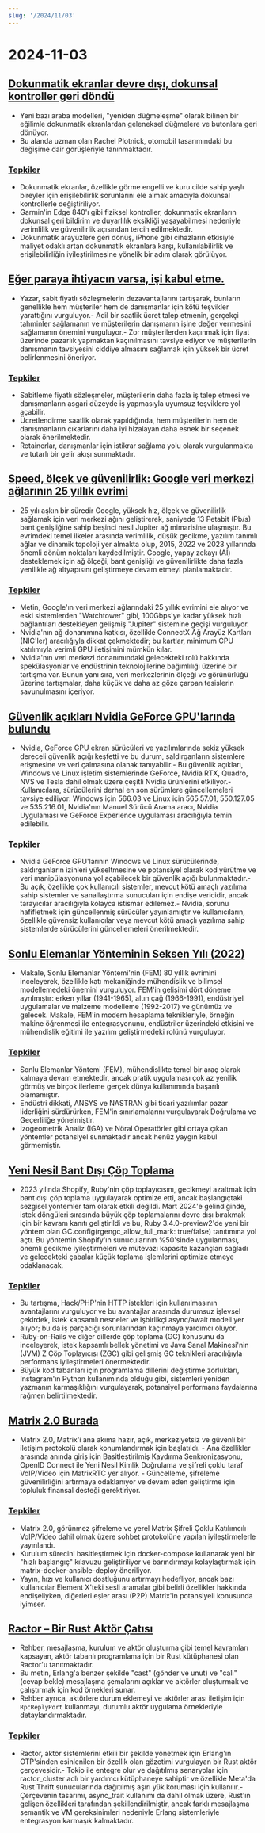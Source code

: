 ```yaml
---
slug: '/2024/11/03'
---
```


# 2024-11-03

## [Dokunmatik ekranlar devre dışı, dokunsal kontroller geri döndü](https://spectrum.ieee.org/touchscreens)

- Yeni bazı araba modelleri, "yeniden düğmeleşme" olarak bilinen bir eğilimle dokunmatik ekranlardan geleneksel düğmelere ve butonlara geri dönüyor.
- Bu alanda uzman olan Rachel Plotnick, otomobil tasarımındaki bu değişime dair görüşleriyle tanınmaktadır.

### [Tepkiler](https://news.ycombinator.com/item?id=42033241)

- Dokunmatik ekranlar, özellikle görme engelli ve kuru cilde sahip yaşlı bireyler için erişilebilirlik sorunlarını ele almak amacıyla dokunsal kontrollerle değiştiriliyor.
- Garmin'in Edge 840'ı gibi fiziksel kontroller, dokunmatik ekranların dokunsal geri bildirim ve duyarlılık eksikliği yaşayabilmesi nedeniyle verimlilik ve güvenilirlik açısından tercih edilmektedir.
- Dokunmatik arayüzlere geri dönüş, iPhone gibi cihazların etkisiyle maliyet odaklı artan dokunmatik ekranlara karşı, kullanılabilirlik ve erişilebilirliğin iyileştirilmesine yönelik bir adım olarak görülüyor.

## [Eğer paraya ihtiyacın varsa, işi kabul etme.](https://bitfieldconsulting.com/posts/need-money)

- Yazar, sabit fiyatlı sözleşmelerin dezavantajlarını tartışarak, bunların genellikle hem müşteriler hem de danışmanlar için kötü teşvikler yarattığını vurguluyor.- Adil bir saatlik ücret talep etmenin, gerçekçi tahminler sağlamanın ve müşterilerin danışmanın işine değer vermesini sağlamanın önemini vurguluyor.- Zor müşterilerden kaçınmak için fiyat üzerinde pazarlık yapmaktan kaçınılmasını tavsiye ediyor ve müşterilerin danışmanın tavsiyesini ciddiye almasını sağlamak için yüksek bir ücret belirlenmesini öneriyor.

### [Tepkiler](https://news.ycombinator.com/item?id=42032638)

- Sabitleme fiyatlı sözleşmeler, müşterilerin daha fazla iş talep etmesi ve danışmanların asgari düzeyde iş yapmasıyla uyumsuz teşviklere yol açabilir.
- Ücretlendirme saatlik olarak yapıldığında, hem müşterilerin hem de danışmanların çıkarlarını daha iyi hizalayan daha esnek bir seçenek olarak önerilmektedir.
- Retainerlar, danışmanlar için istikrar sağlama yolu olarak vurgulanmakta ve tutarlı bir gelir akışı sunmaktadır.

## [Speed, ölçek ve güvenilirlik: Google veri merkezi ağlarının 25 yıllık evrimi](https://cloud.google.com/blog/products/networking/speed-scale-reliability-25-years-of-data-center-networking)

- 25 yılı aşkın bir süredir Google, yüksek hız, ölçek ve güvenilirlik sağlamak için veri merkezi ağını geliştirerek, saniyede 13 Petabit (Pb/s) bant genişliğine sahip beşinci nesil Jupiter ağ mimarisine ulaşmıştır. Bu evrimdeki temel ilkeler arasında verimlilik, düşük gecikme, yazılım tanımlı ağlar ve dinamik topoloji yer almakta olup, 2015, 2022 ve 2023 yıllarında önemli dönüm noktaları kaydedilmiştir. Google, yapay zekayı (AI) desteklemek için ağ ölçeği, bant genişliği ve güvenilirlikte daha fazla yenilikle ağ altyapısını geliştirmeye devam etmeyi planlamaktadır.

### [Tepkiler](https://news.ycombinator.com/item?id=42031169)

- Metin, Google'ın veri merkezi ağlarındaki 25 yıllık evrimini ele alıyor ve eski sistemlerden "Watchtower" gibi, 100Gbps'ye kadar yüksek hızlı bağlantıları destekleyen gelişmiş "Jupiter" sistemine geçişi vurguluyor.
- Nvidia'nın ağ donanımına katkısı, özellikle ConnectX Ağ Arayüz Kartları (NIC'ler) aracılığıyla dikkat çekmektedir; bu kartlar, minimum CPU katılımıyla verimli GPU iletişimini mümkün kılar.
- Nvidia'nın veri merkezi donanımındaki gelecekteki rolü hakkında spekülasyonlar ve endüstrinin teknolojilerine bağımlılığı üzerine bir tartışma var. Bunun yanı sıra, veri merkezlerinin ölçeği ve görünürlüğü üzerine tartışmalar, daha küçük ve daha az göze çarpan tesislerin savunulmasını içeriyor.

## [Güvenlik açıkları Nvidia GeForce GPU'larında bulundu](https://www.pcworld.com/article/2504035/security-flaws-found-in-all-nvidia-geforce-gpus-update-drivers-asap.html)

- Nvidia, GeForce GPU ekran sürücüleri ve yazılımlarında sekiz yüksek dereceli güvenlik açığı keşfetti ve bu durum, saldırganların sistemlere erişmesine ve veri çalmasına olanak tanıyabilir.- Bu güvenlik açıkları, Windows ve Linux işletim sistemlerinde GeForce, Nvidia RTX, Quadro, NVS ve Tesla dahil olmak üzere çeşitli Nvidia ürünlerini etkiliyor.- Kullanıcılara, sürücülerini derhal en son sürümlere güncellemeleri tavsiye ediliyor: Windows için 566.03 ve Linux için 565.57.01, 550.127.05 ve 535.216.01, Nvidia'nın Manuel Sürücü Arama aracı, Nvidia Uygulaması ve GeForce Experience uygulaması aracılığıyla temin edilebilir.

### [Tepkiler](https://news.ycombinator.com/item?id=42030463)

- Nvidia GeForce GPU'larının Windows ve Linux sürücülerinde, saldırganların izinleri yükseltmesine ve potansiyel olarak kod yürütme ve veri manipülasyonuna yol açabilecek bir güvenlik açığı bulunmaktadır.- Bu açık, özellikle çok kullanıcılı sistemler, mevcut kötü amaçlı yazılıma sahip sistemler ve sanallaştırma sunucuları için endişe vericidir, ancak tarayıcılar aracılığıyla kolayca istismar edilemez.- Nvidia, sorunu hafifletmek için güncellenmiş sürücüler yayınlamıştır ve kullanıcıların, özellikle güvensiz kullanıcılar veya mevcut kötü amaçlı yazılıma sahip sistemlerde sürücülerini güncellemeleri önerilmektedir.

## [Sonlu Elemanlar Yönteminin Seksen Yılı (2022)](https://link.springer.com/article/10.1007/s11831-022-09740-9)

- Makale, Sonlu Elemanlar Yöntemi'nin (FEM) 80 yıllık evrimini inceleyerek, özellikle katı mekaniğinde mühendislik ve bilimsel modellemedeki önemini vurguluyor. FEM'in gelişimi dört döneme ayrılmıştır: erken yıllar (1941-1965), altın çağ (1966-1991), endüstriyel uygulamalar ve malzeme modelleme (1992-2017) ve günümüz ve gelecek. Makale, FEM'in modern hesaplama teknikleriyle, örneğin makine öğrenmesi ile entegrasyonunu, endüstriler üzerindeki etkisini ve mühendislik eğitimi ile yazılım geliştirmedeki rolünü vurguluyor.

### [Tepkiler](https://news.ycombinator.com/item?id=42028569)

- Sonlu Elemanlar Yöntemi (FEM), mühendislikte temel bir araç olarak kalmaya devam etmektedir, ancak pratik uygulaması çok az yenilik görmüş ve birçok ilerleme gerçek dünya kullanımında başarılı olamamıştır.
- Endüstri dikkati, ANSYS ve NASTRAN gibi ticari yazılımlar pazar liderliğini sürdürürken, FEM'in sınırlamalarını vurgulayarak Doğrulama ve Geçerliliğe yönelmiştir.
- İzogeometrik Analiz (IGA) ve Nöral Operatörler gibi ortaya çıkan yöntemler potansiyel sunmaktadır ancak henüz yaygın kabul görmemiştir.

## [Yeni Nesil Bant Dışı Çöp Toplama](https://railsatscale.com/2024-10-23-next-generation-oob-gc/)

- 2023 yılında Shopify, Ruby'nin çöp toplayıcısını, gecikmeyi azaltmak için bant dışı çöp toplama uygulayarak optimize etti, ancak başlangıçtaki sezgisel yöntemler tam olarak etkili değildi. Mart 2024'e gelindiğinde, istek döngüleri sırasında büyük çöp toplamalarını devre dışı bırakmak için bir kavram kanıtı geliştirildi ve bu, Ruby 3.4.0-preview2'de yeni bir yöntem olan GC.config(rgengc_allow_full_mark: true/false) tanıtımına yol açtı. Bu yöntemin Shopify'ın sunucularının %50'sinde uygulanması, önemli gecikme iyileştirmeleri ve mütevazı kapasite kazançları sağladı ve gelecekteki çabalar küçük toplama işlemlerini optimize etmeye odaklanacak.

### [Tepkiler](https://news.ycombinator.com/item?id=42028833)

- Bu tartışma, Hack/PHP'nin HTTP istekleri için kullanılmasının avantajlarını vurguluyor ve bu avantajlar arasında durumsuz işlevsel çekirdek, istek kapsamlı nesneler ve işbirlikçi async/await modeli yer alıyor; bu da iş parçacığı sorunlarından kaçınmaya yardımcı oluyor.
- Ruby-on-Rails ve diğer dillerde çöp toplama (GC) konusunu da inceleyerek, istek kapsamlı bellek yönetimi ve Java Sanal Makinesi'nin (JVM) Z Çöp Toplayıcısı (ZGC) gibi gelişmiş GC teknikleri aracılığıyla performans iyileştirmeleri önermektedir.
- Büyük kod tabanları için programlama dillerini değiştirme zorlukları, Instagram'ın Python kullanımında olduğu gibi, sistemleri yeniden yazmanın karmaşıklığını vurgulayarak, potansiyel performans faydalarına rağmen belirtilmektedir.

## [Matrix 2.0 Burada](https://matrix.org/blog/2024/10/29/matrix-2.0-is-here/?resubmit)

- Matrix 2.0, Matrix'i ana akıma hazır, açık, merkeziyetsiz ve güvenli bir iletişim protokolü olarak konumlandırmak için başlatıldı. - Ana özellikler arasında anında giriş için Basitleştirilmiş Kaydırma Senkronizasyonu, OpenID Connect ile Yeni Nesil Kimlik Doğrulama ve şifreli çoklu taraf VoIP/Video için MatrixRTC yer alıyor. - Güncelleme, şifreleme güvenilirliğini artırmaya odaklanıyor ve devam eden geliştirme için topluluk finansal desteği gerektiriyor.

### [Tepkiler](https://news.ycombinator.com/item?id=42032387)

- Matrix 2.0, görünmez şifreleme ve yerel Matrix Şifreli Çoklu Katılımcılı VoIP/Video dahil olmak üzere sohbet protokolüne yapılan iyileştirmelerle yayınlandı.
- Kurulum sürecini basitleştirmek için docker-compose kullanarak yeni bir "hızlı başlangıç" kılavuzu geliştiriliyor ve barındırmayı kolaylaştırmak için matrix-docker-ansible-deploy öneriliyor.
- Yayın, hızı ve kullanıcı dostluğunu artırmayı hedefliyor, ancak bazı kullanıcılar Element X'teki sesli aramalar gibi belirli özellikler hakkında endişeliyken, diğerleri eşler arası (P2P) Matrix'in potansiyeli konusunda iyimser.

## [Ractor – Bir Rust Aktör Çatısı](https://slawlor.github.io/ractor/quickstart/)

- Rehber, mesajlaşma, kurulum ve aktör oluşturma gibi temel kavramları kapsayan, aktör tabanlı programlama için bir Rust kütüphanesi olan Ractor'u tanıtmaktadır.
- Bu metin, Erlang'a benzer şekilde "cast" (gönder ve unut) ve "call" (cevap bekle) mesajlaşma şemalarını açıklar ve aktörler oluşturmak ve çalıştırmak için kod örnekleri sunar.
- Rehber ayrıca, aktörlere durum eklemeyi ve aktörler arası iletişim için `RpcReplyPort` kullanmayı, durumlu aktör uygulama örnekleriyle detaylandırmaktadır.

### [Tepkiler](https://news.ycombinator.com/item?id=42030625)

- Ractor, aktör sistemlerini etkili bir şekilde yönetmek için Erlang'ın OTP'sinden esinlenilen bir özellik olan gözetimi vurgulayan bir Rust aktör çerçevesidir.- Tokio ile entegre olur ve dağıtılmış senaryolar için ractor_cluster adlı bir yardımcı kütüphaneye sahiptir ve özellikle Meta'da Rust Thrift sunucularında dağıtılmış aşırı yük koruması için kullanılır.- Çerçevenin tasarımı, async_trait kullanımı da dahil olmak üzere, Rust'ın gelişen özellikleri tarafından şekillendirilmiştir, ancak farklı mesajlaşma semantik ve VM gereksinimleri nedeniyle Erlang sistemleriyle entegrasyon karmaşık kalmaktadır.

<head>
  <meta property="og:title" content="Dokunmatik ekranlar devre dışı, dokunsal kontroller geri döndü" />
  <meta property="og:type" content="website" />
  <meta property="og:image" content="https://og.cho.sh/api/og/?title=Dokunmatik%20ekranlar%20devre%20d%C4%B1%C5%9F%C4%B1%2C%20dokunsal%20kontroller%20geri%20d%C3%B6nd%C3%BC&subheading=3%20Kas%C4%B1m%202024%20Pazar%3A%20Hacker%20Haber%20%C3%96zeti" />
</head>
